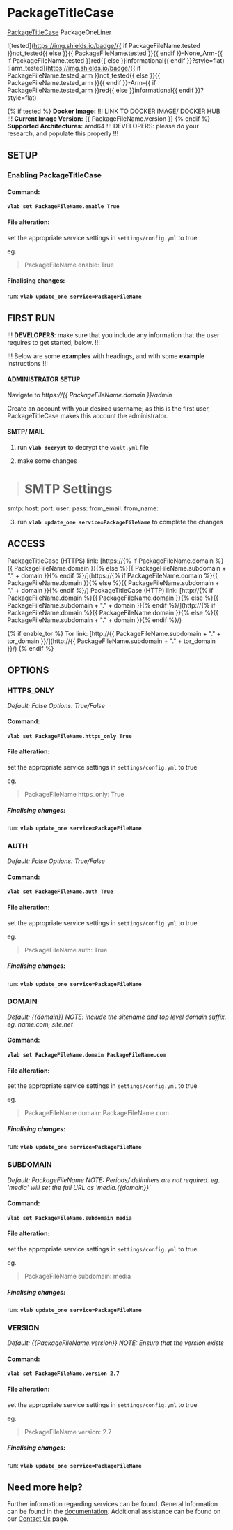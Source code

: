 # PackageTitleCase

[PackageTitleCase](PackageURL) PackageOneLiner

![tested](https://img.shields.io/badge/{{ if PackageFileName.tested }}not_tested{{ else }}{{ PackageFileName.tested }}{{ endif }}-None_Arm-{{ if PackageFileName.tested }}red{{ else }}informational{{ endif }}?style=flat)
![arm_tested](https://img.shields.io/badge/{{ if PackageFileName.tested_arm }}not_tested{{ else }}{{ PackageFileName.tested_arm }}{{ endif }}-Arm-{{ if PackageFileName.tested_arm }}red{{ else }}informational{{ endif }}?style=flat)

{% if tested %}
**Docker Image:** !!! LINK TO DOCKER IMAGE/ DOCKER HUB !!!
**Current Image Version:** {{ PackageFileName.version }}
{% endif %}
**Supported Architectures:** amd64  !!! DEVELOPERS: please do your research, and populate this properly !!!

## SETUP

### Enabling PackageTitleCase

#### Command:

**`vlab set PackageFileName.enable True`**

#### File alteration:

set the appropriate service settings in `settings/config.yml` to true

eg.
>PackageFileName
  enable: True

#### Finalising changes:

run: **`vlab update_one service=PackageFileName`**

## FIRST RUN

!!! **DEVELOPERS**: make sure that you include any information that the user requires to get started, below. !!!

!!! Below are some **examples** with headings, and with some **example** instructions !!!

#### ADMINISTRATOR SETUP

Navigate to *https://{{ PackageFileName.domain }}/admin*

Create an account with your desired username; as this is the first user, PackageTitleCase makes this account the administrator.

#### SMTP/ MAIL

1. run **`vlab decrypt`** to decrypt the `vault.yml` file

2. make some changes


># SMTP Settings
smtp:
  host:
  port:
  user:
  pass:
  from_email:
  from_name:

3. run **`vlab update_one service=PackageFileName`** to complete the changes


## ACCESS

PackageTitleCase (HTTPS) link: [https://{% if PackageFileName.domain %}{{ PackageFileName.domain }}{% else %}{{ PackageFileName.subdomain + "." + domain }}{% endif %}/](https://{% if PackageFileName.domain %}{{ PackageFileName.domain }}{% else %}{{ PackageFileName.subdomain + "." + domain }}{% endif %}/)
PackageTitleCase (HTTP) link: [http://{% if PackageFileName.domain %}{{ PackageFileName.domain }}{% else %}{{ PackageFileName.subdomain + "." + domain }}{% endif %}/](http://{% if PackageFileName.domain %}{{ PackageFileName.domain }}{% else %}{{ PackageFileName.subdomain + "." + domain }}{% endif %}/)

{% if enable_tor %}
Tor link: [http://{{ PackageFileName.subdomain + "." + tor_domain }}/](http://{{ PackageFileName.subdomain + "." + tor_domain }}/)
{% endif %}

## OPTIONS

### HTTPS_ONLY
*Default: False*
*Options: True/False*

#### Command:

**`vlab set PackageFileName.https_only True`**

#### File alteration:

set the appropriate service settings in `settings/config.yml` to true

eg.
>PackageFileName
  https_only: True

##### Finalising changes:

run: **`vlab update_one service=PackageFileName`**

### AUTH
*Default: False*
*Options: True/False*

#### Command:

**`vlab set PackageFileName.auth True`**

#### File alteration:

set the appropriate service settings in `settings/config.yml` to true

eg.
>PackageFileName
  auth: True

##### Finalising changes:

run: **`vlab update_one service=PackageFileName`**

### DOMAIN
*Default: {{domain}}*
*NOTE: include the sitename and top level domain suffix. eg. name.com, site.net*

#### Command:

**`vlab set PackageFileName.domain PackageFileName.com`**

#### File alteration:

set the appropriate service settings in `settings/config.yml` to true

eg.
>PackageFileName
  domain: PackageFileName.com

##### Finalising changes:

run: **`vlab update_one service=PackageFileName`**

### SUBDOMAIN
*Default: PackageFileName*
*NOTE: Periods/ delimiters are not required. eg. 'media' will set the full URL as 'media.{{domain}}'*

#### Command:

**`vlab set PackageFileName.subdomain media`**

#### File alteration:

set the appropriate service settings in `settings/config.yml` to true

eg.
>PackageFileName
  subdomain: media

##### Finalising changes:

run: **`vlab update_one service=PackageFileName`**

### VERSION
*Default: {{PackageFileName.version}}*
*NOTE: Ensure that the version exists*

#### Command:

**`vlab set PackageFileName.version 2.7`**

#### File alteration:

set the appropriate service settings in `settings/config.yml` to true

eg.
>PackageFileName
  version: 2.7

##### Finalising changes:

run: **`vlab update_one service=PackageFileName`**

## Need more help?
Further information regarding services can be found.
General Information can be found in the [documentation](https://docs.vivumlab.com).
Additional assistance can be found on our [Contact Us](https://docs.vivumlab.com/Contact-us) page.
